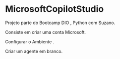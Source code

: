 # MicrosoftCopilotStudio

Projeto parte do Bootcamp DIO , Python com Suzano.

Consiste em criar uma conta Microsoft.

Configurar o Ambiente .

Criar um agente em branco.


